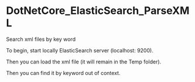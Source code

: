# DotNetCore_ElasticSearch_ParseXML
Search xml files by key word

To begin, start locally ElasticSearch server (localhost: 9200).

Then you can load the xml file (it will remain in the Temp folder).

Then you can find it by keyword out of context.
